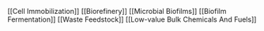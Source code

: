 [[Cell Immobilization]]
[[Biorefinery]]
[[Microbial Biofilms]]
[[Biofilm Fermentation]]
[[Waste Feedstock]]
[[Low-value Bulk Chemicals And Fuels]]
